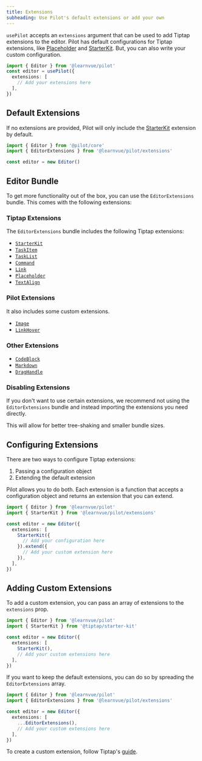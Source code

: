 ```yaml
---
title: Extensions
subheading: Use Pilot's default extensions or add your own
---
```


`usePilot` accepts an `extensions` argument that can be used to add Tiptap extensions to the editor. Pilot has default configurations for Tiptap extensions, like [Placeholder](/docs/features/placeholder) and [StarterKit](/docs/features/starter-kit). But, you can also write your custom configuration.


```ts
import { Editor } from '@learnvue/pilot'
const editor = usePilot({
  extensions: [
    // Add your extensions here
  ],
})
```

## Default Extensions

If no extensions are provided, Pilot will only include the [StarterKit](/docs/features/starter-kit) extension by default.

```ts
import { Editor } from '@pilot/core'
import { EditorExtensions } from '@learnvue/pilot/extensions'

const editor = new Editor()
```

## Editor Bundle

To get more functionality out of the box, you can use the `EditorExtensions` bundle. This comes with the following extensions:

### Tiptap Extensions

The `EditorExtensions` bundle includes the following Tiptap extensions:

- [`StarterKit`](/docs/features/starter-kit)
- [`TaskItem`](/docs/features/taskitem)
- [`TaskList`](/docs/features/tasklist)
- [`Command`](/docs/features/command)
- [`Link`](/docs/features/link)
- [`Placeholder`](/docs/features/placeholder)
- [`TextAlign`](/docs/features/textalign)

### Pilot Extensions

It also includes some custom extensions.

- [`Image`](/docs/features/image)
- [`LinkHover`](/docs/features/linkhover)

### Other Extensions

- [`CodeBlock`](/docs/features/codeblock)
- [`Markdown`](/docs/features/markdown)
- [`DragHandle`](/docs/features/draghandle)


### Disabling Extensions

If you don't want to use certain extensions, we recommend not using the `EditorExtensions` bundle and instead importing the extensions you need directly. 

This will allow for better tree-shaking and smaller bundle sizes.

## Configuring Extensions

There are two ways to configure Tiptap extensions:

1. Passing a configuration object
2. Extending the default extension

Pilot allows you to do both. Each extension is a function that accepts a configuration object and returns an extension that you can extend.

```ts
import { Editor } from '@learnvue/pilot'
import { StarterKit } from '@learnvue/pilot/extensions'

const editor = new Editor({
  extensions: [
    StarterKit({
      // Add your configuration here
    }).extend({
      // Add your custom extension here
    }),
  ],
})
```

## Adding Custom Extensions

To add a custom extension, you can pass an array of extensions to the `extensions` prop.

```ts
import { Editor } from '@learnvue/pilot'
import { StarterKit } from '@tiptap/starter-kit'

const editor = new Editor({
  extensions: [
    StarterKit(),
    // Add your custom extensions here
  ],
})
```

If you want to keep the default extensions, you can do so by spreading the `EditorExtensions` array.

```ts
import { Editor } from '@learnvue/pilot'
import { EditorExtensions } from '@learnvue/pilot/extensions'

const editor = new Editor({
  extensions: [
    ...EditorExtensions(),
    // Add your custom extensions here
  ],
})
```

To create a custom extension, follow Tiptap's [guide](https://tiptap.dev/docs/editor/extensions/custom-extensions#settings).
